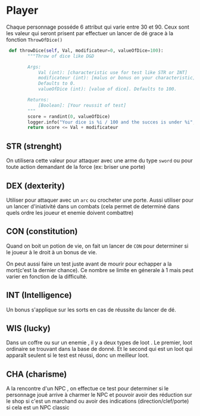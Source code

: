 # Player

Chaque personnage posséde 6 attribut qui varie entre 30 et 90. Ceux sont les valeur qui seront prisent par effectuer un lancer de dé grace à la fonction `ThrowOfDice()`

```py
 def throwDice(self, Val, modificateur=0, valueOfDice=100):
        """Throw of dice like D&D

        Args:
            Val (int): [characteristic use for test like STR or INT]
            modificateur (int): [malus or bonus on your characteristic].
            Defaults to 0.
            valueOfDice (int): [value of dice]. Defaults to 100.

        Returns:
            [Boolean]: [Your reussit of test]
        """
        score = randint(0, valueOfDice)
        logger.info("Your dice is %i / 100 and the succes is under %i", score, Val+modificateur)
        return score <= Val + modificateur
```

## STR (strenght)

On utilisera cette valeur pour attaquer avec une arme du type `sword` ou pour toute action demandant de la force (ex: briser une porte)

## DEX (dexterity)

Utiliser pour attaquer avec un `arc` ou crocheter une porte.
Aussi utiliser pour un lancer d'iniativité dans un combats (cela permet de determiné dans quels ordre les joueur et enemie doivent combattre)

## CON (constitution)

Quand on boit un potion de vie, on fait un lancer de `CON` pour determiner si le joueur à le droit à un bonus de vie.

On peut aussi faire un test juste avant de mourir pour echapper a la mort(c'est la dernier chance). Ce nombre se limite en génerale à 1 mais peut varier en fonction de la difficulté.

## INT (Intelligence)

Un bonus s'applique sur les sorts en cas de réussite du lancer de dé.

## WIS (lucky)

Dans un coffre ou sur un enemie , il y a deux types de loot . Le premier, loot ordinaire se trouvant dans la base de donné. Et le second qui est un loot qui apparaît seulent si le test est réussi, donc un meilleur loot.

## CHA (charisme)

A la rencontre d'un NPC , on effectue ce test pour determiner si le personnage joué arrive à charmer le NPC et pouvoir avoir des réduction sur le shop si c'est un marchand ou avoir des indications (direction/clef/porte) si cela est un NPC classic
